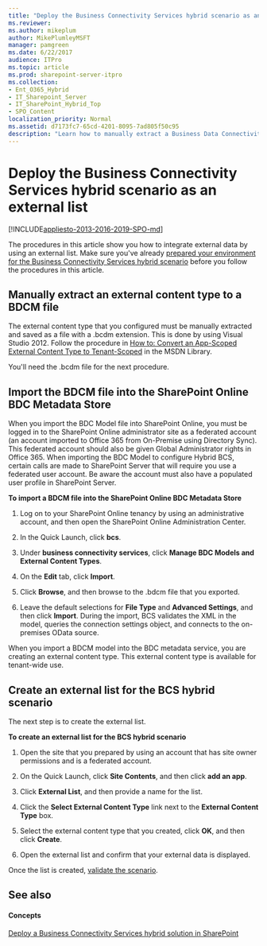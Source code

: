 ```yaml
---
title: "Deploy the Business Connectivity Services hybrid scenario as an external list"
ms.reviewer: 
ms.author: mikeplum
author: MikePlumleyMSFT
manager: pamgreen
ms.date: 6/22/2017
audience: ITPro
ms.topic: article
ms.prod: sharepoint-server-itpro
ms.collection:
- Ent_O365_Hybrid
- IT_Sharepoint_Server
- IT_SharePoint_Hybrid_Top
- SPO_Content
localization_priority: Normal
ms.assetid: d7173fc7-65cd-4201-8095-7ad805f50c95
description: "Learn how to manually extract a Business Data Connectivity model, import the model into SharePoint Online, and manually create an external list to surface the on-premises data."
---
```


# Deploy the Business Connectivity Services hybrid scenario as an external list

[!INCLUDE[appliesto-2013-2016-2019-SPO-md](../includes/appliesto-2013-2016-2019-SPO-md.md)]
  
The procedures in this article show you how to integrate external data by using an external list. Make sure you've already [prepared your environment for the Business Connectivity Services hybrid scenario](prepare-your-environment.md) before you follow the procedures in this article. 
  
## Manually extract an external content type to a BDCM file

The external content type that you configured must be manually extracted and saved as a file with a .bcdm extension. This is done by using Visual Studio 2012. Follow the procedure in [How to: Convert an App-Scoped External Content Type to Tenant-Scoped](https://go.microsoft.com/fwlink/?LinkId=290983) in the MSDN Library. 
  
You'll need the .bcdm file for the next procedure.
  
## Import the BDCM file into the SharePoint Online BDC Metadata Store

When you import the BDC Model file into SharePoint Online, you must be logged in to the SharePoint Online administrator site as a federated account (an account imported to Office 365 from On-Premise using Directory Sync). This federated account should also be given Global Administrator rights in Office 365. When importing the BDC Model to configure Hybrid BCS, certain calls are made to SharePoint Server that will require you use a federated user account. Be aware the account must also have a populated user profile in SharePoint Server.
  
 **To import a BDCM file into the SharePoint Online BDC Metadata Store**
  
1. Log on to your SharePoint Online tenancy by using an administrative account, and then open the SharePoint Online Administration Center.
    
2. In the Quick Launch, click **bcs**.
    
3. Under **business connectivity services**, click **Manage BDC Models and External Content Types**.
    
4. On the **Edit** tab, click **Import**.
    
5. Click **Browse**, and then browse to the .bdcm file that you exported.
    
6. Leave the default selections for **File Type** and **Advanced Settings**, and then click **Import**. During the import, BCS validates the XML in the model, queries the connection settings object, and connects to the on-premises OData source.
    
When you import a BDCM model into the BDC metadata service, you are creating an external content type. This external content type is available for tenant-wide use.
  
## Create an external list for the BCS hybrid scenario

The next step is to create the external list.
  
 **To create an external list for the BCS hybrid scenario**
  
1. Open the site that you prepared by using an account that has site owner permissions and is a federated account.
    
2. On the Quick Launch, click **Site Contents**, and then click **add an app**.
    
3. Click **External List**, and then provide a name for the list.
    
4. Click the **Select External Content Type** link next to the **External Content Type** box. 
    
5. Select the external content type that you created, click **OK**, and then click **Create**.
    
6. Open the external list and confirm that your external data is displayed.
    
Once the list is created, [validate the scenario](validate-the-hybrid-scenario.md).
  
## See also

#### Concepts

[Deploy a Business Connectivity Services hybrid solution in SharePoint](deploy-a-business-connectivity-services-hybrid-solution.md)

